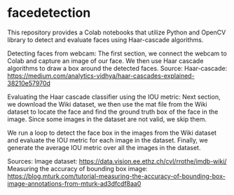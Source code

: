 # facedetection

This repository provides a Colab notebooks that utilize Python and OpenCV library to detect and evaluate faces using Haar-cascade algorithms.

Detecting faces from webcam:
The first section, we connect the webcam to Colab and capture an image of our face. We then use Haar cascade algorithms to draw a box around the detected faces. 
Source:  Haar-cascade: https://medium.com/analytics-vidhya/haar-cascades-explained-38210e57970d 


Evaluating the Haar cascade classifier using the IOU metric:
Next section, we download the Wiki dataset, we then use the mat file from the Wiki dataset to locate the face and find the ground truth box of the face in the image. Since some images in the dataset are not valid, we skip them.

We run a loop to detect the face box in the images from the Wiki dataset and evaluate the IOU metric for each image in the dataset. Finally, we generate the average IOU metric over all the images in the dataset.

Sources: 
Image dataset: https://data.vision.ee.ethz.ch/cvl/rrothe/imdb-wiki/
Measuring the accuracy of bounding box image: https://blog.mturk.com/tutorial-measuring-the-accuracy-of-bounding-box-image-annotations-from-mturk-ad3dfcdf8aa0
